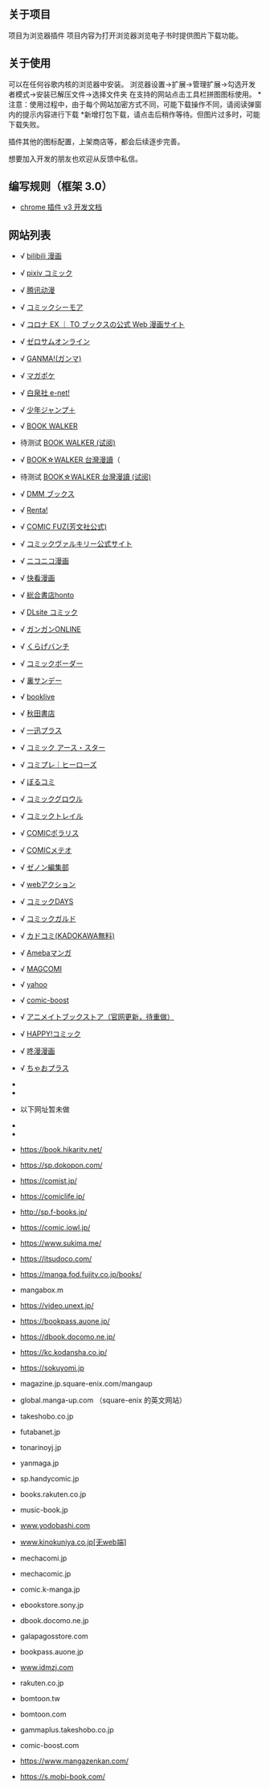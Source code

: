 ## 关于项目

项目为浏览器插件
项目内容为打开浏览器浏览电子书时提供图片下载功能。

## 关于使用

可以在任何谷歌内核的浏览器中安装。
浏览器设置->扩展->管理扩展->勾选开发者模式->安装已解压文件->选择文件夹
在支持的网站点击工具栏拼图图标使用。
*注意：使用过程中，由于每个网站加密方式不同，可能下载操作不同，请阅读弹窗内的提示内容进行下载
*新增打包下载，请点击后稍作等待。但图片过多时，可能下载失败。

插件其他的图标配置，上架商店等，都会后续逐步完善。



想要加入开发的朋友也欢迎从反馈中私信。

## 编写规则（框架 3.0）

- [chrome 插件 v3 开发文档](https://developer.chrome.com/docs/extensions/mv3/)

## 网站列表

- √ [bilibili 漫画](https://manga.bilibili.com)
- √ [pixiv コミック](https://comic.pixiv.net)
- √ [腾讯动漫](https://ac.qq.com)
- √ [コミックシーモア](https://cmoa.jp)
- √ [コロナ EX ｜ TO ブックスの公式 Web 漫画サイト](https://to-corona-ex.com)
- √ [ゼロサムオンライン](https://zerosumonline.com)
- √ [GANMA!(ガンマ)](https://ganma.jp)
- √ [マガポケ](https://shonenmagazine.com)
- √ [白泉社 e-net!](https://www.hakusensha-e.net)
- √ [少年ジャンプ＋](https://shonenjumpplus.com)
- √ [BOOK WALKER](https://bookwalker.jp)
- 待测试 [BOOK WALKER (试阅)](https://bookwalker.jp)
- √ [BOOK☆WALKER 台灣漫讀](https://bookwalker.com.tw)（
- 待测试 [BOOK☆WALKER 台灣漫讀 (试阅)](https://bookwalker.com.tw)
- √ [DMM ブックス](https://book.dmm.com)
- √ [Renta!](https://papy.co.jp)
- √ [COMIC FUZ(芳文社公式)](https://comic-fuz.com)
- √ [コミックヴァルキリー公式サイト](https://comic-valkyrie.com)
- √ [ニコニコ漫画 ](https://nicovideo.jp)
- √ [快看漫画 ](https://kuaikanmanhua.com)
- √ [総合書店honto](https://honto.jp)
- √ [DLsite コミック](https://dlsite.com)
- √ [ガンガンONLINE](https://ganganonline.com)
- √ [くらげバンチ](https://kuragebunch.com)
- √ [コミックボーダー](https://comicborder.com)
- √ [裏サンデー](https://urasunday.com)
- √ [booklive](https://booklive.jp/)
- √ [秋田書店](https://championcross.jp/)
- √ [一迅プラス](https://ichijin-plus.com)
- √ [コミック アース・スター](https://comic-earthstar.com)
- √ [コミプレ｜ヒーローズ](https://heros-web.com)
- √ [ぼるコミ](https://voltage-comics.com)
- √ [コミックグロウル](https://comic-growl.com)
- √ [コミックトレイル](https://comic-trail.com)
- √ [COMICポラリス](https://comic-polaris.jp)
- √ [COMICメテオ](https://comic-meteor.jp)
- √ [ゼノン編集部](https://comic-zenon.com)
- √ [webアクション](https://comic-action.com)
- √ [コミックDAYS](https://comic-days.com)
- √ [コミックガルド](https://comic-gardo.com)
- √ [カドコミ(KADOKAWA無料)](https://comic-walker.com)
- √ [Amebaマンガ](https://dokusho-ojikan.jp)
- √ [MAGCOMI](https://magcomi.com)
- √  [yahoo](https://ebookjapan.yahoo.co.jp)
- √  [comic-boost](https://comic-boost.com/)
- √  [アニメイトブックストア（官网更新，待重做）](https://animatebookstore.com)
- √  [HAPPY!コミック](https://happycomic.jp)
- √  [咚漫漫画](https://.dongmanmanhua.cn)
- √  [ちゃおプラス](https://ciao.shogakukan.co.jp)














- 
- 
- 以下网址暂未做
- 
- 




- https://book.hikaritv.net/
- https://sp.dokopon.com/
- https://comist.jp/
- https://comiclife.jp/
- http://sp.f-books.jp/
- https://comic.iowl.jp/
- https://www.sukima.me/
- https://itsudoco.com/
- https://manga.fod.fujitv.co.jp/books/
- mangabox.m
- https://video.unext.jp/
- https://bookpass.auone.jp/
- https://dbook.docomo.ne.jp/
- https://kc.kodansha.co.jp/
- https://sokuyomi.jp
- magazine.jp.square-enix.com/mangaup 
- global.manga-up.com （square-enix 的英文网站）
- takeshobo.co.jp
- futabanet.jp 
- tonarinoyj.jp
- yanmaga.jp
- sp.handycomic.jp
- books.rakuten.co.jp
- music-book.jp
- www.yodobashi.com
- www.kinokuniya.co.jp[无web端]
- mechacomi.jp
- mechacomic.jp
- comic.k-manga.jp
- ebookstore.sony.jp
- dbook.docomo.ne.jp
- galapagosstore.com
- bookpass.auone.jp
- www.idmzj.com
- rakuten.co.jp
- bomtoon.tw
- bomtoon.com
- gammaplus.takeshobo.co.jp
- comic-boost.com
- https://www.mangazenkan.com/
- https://s.mobi-book.com/